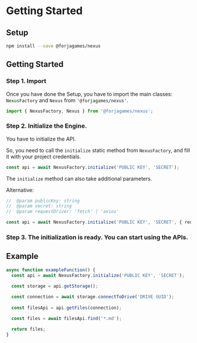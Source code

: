 # Getting Started

## Setup
```bash
npm install --save @forjagames/nexus
```

## Getting Started

### Step 1. Import
Once you have done the Setup, you have to import the main classes: `NexusFactory` and `Nexus` from `'@forjagames/nexus'`.
```typescript
import { NexusFactory, Nexus } from '@forjagames/nexus';
```

### Step 2. Initialize the Engine.
You have to initialize the API.

So, you need to call the `initialize` static method from `NexusFactory`, and fill it with your project credentials.

```typescript
const api = await NexusFactory.initialize('PUBLIC KEY', 'SECRET');
```

The `initialize` method can also take additional parameters.

Alternative:

```typescript
//  @param publicKey: string
//  @param secret: string
//  @param requestDriver: 'fetch' | 'axios'

const api = await NexusFactory.initialize('PUBLIC KEY', 'SECRET', { requestDriver: 'fetch' });
```

### Step 3. The initialization is ready. You can start using the APIs.

## Example
```typescript
async function exampleFunction() {
  const api = await NexusFactory.initialize('PUBLIC KEY', 'SECRET');
  
  const storage = api.getStorage();

  const connection = await storage.connectToDrive('DRIVE UUID');
  
  const filesApi = api.getFiles(connection);

  const files = await filesApi.find('*.md');

  return files;
}
```